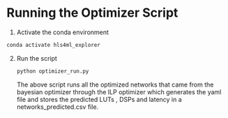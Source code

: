 # Running the Optimizer Script

1. Activate the conda environment
```bash
conda activate hls4ml_explorer
```
2. Run the script
   ```bash
   python optimizer_run.py
   ```
   The above script runs all the optimized networks that came from the bayesian optimizer through the ILP optimizer which generates the yaml file and stores the predicted LUTs , DSPs and latency in a networks_predicted.csv file. 
